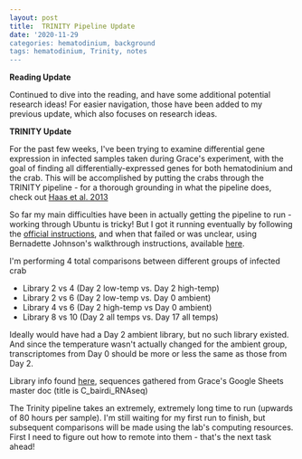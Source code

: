 ```yaml
---
layout: post
title:  TRINITY Pipeline Update
date: '2020-11-29
categories: hematodinium, background
tags: hematodinium, Trinity, notes
---
```


**Reading Update**

Continued to dive into the reading, and have some additional potential research ideas! For easier navigation, those have been added to my previous update, which also focuses on research ideas.

**TRINITY Update**

For the past few weeks, I've been trying to examine differential gene expression in infected samples taken during Grace's experiment, with the goal of finding all differentially-expressed genes for both hematodinium and the crab. This will be accomplished by putting the crabs through the TRINITY pipeline - for a thorough grounding in what the pipeline does, check out [Haas et al. 2013](https://www.researchgate.net/publication/279835240_De_novo_transcript_sequence_reconstruction_from_RNA-Seq_reference_generation_and_analysis_with_Trinity)

So far my main difficulties have been in actually getting the pipeline to run - working through Ubuntu is tricky! But I got it running eventually by following the [official instructions](https://github.com/trinityrnaseq/trinityrnaseq/wiki/Running-Trinity), and when that failed or was unclear, using Bernadette Johnson's walkthrough instructions, available [here](https://bernadettebiology.weebly.com/protocols--tutorials.html). 

I'm performing 4 total comparisons between different groups of infected crab
- Library 2 vs 4 (Day 2 low-temp vs. Day 2 high-temp)
- Library 2 vs 6 (Day 2 low-temp vs. Day 0 ambient)
- Library 4 vs 6 (Day 2 high-temp vs Day 0 ambient)
- Library 8 vs 10 (Day 2 all temps vs. Day 17 all temps)

Ideally would have had a Day 2 ambient library, but no such library existed. And since the temperature wasn't actually changed for the ambient group, transcriptomes from Day 0 should be more or less the same as those from Day 2.

Library info found [here](https://github.com/RobertsLab/paper-tanner-crab/blob/master/supplemental-material/Supp02-RNAsequ-libraries.csv), sequences gathered from Grace's Google Sheets master doc (title is C_bairdi_RNAseq)

The Trinity pipeline takes an extremely, extremely long time to run (upwards of 80 hours per sample). I'm still waiting for my first run to finish, but subsequent comparisons will be made using the lab's computing resources. First I need to figure out how to remote into them - that's the next task ahead!

